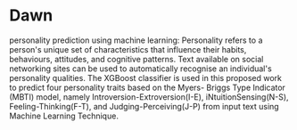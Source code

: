 # Dawn
personality prediction using machine learning:
Personality refers to a person's unique set of characteristics that influence their habits, behaviours, attitudes, and cognitive patterns. Text available on social networking sites can be used to automatically recognise an individual's personality qualities. The XGBoost classifier is used in this proposed work to predict four personality traits based on the Myers- Briggs Type Indicator (MBTI) model, namely Introversion-Extroversion(I-E), iNtuitionSensing(N-S), Feeling-Thinking(F-T), and Judging-Perceiving(J-P) from input text using Machine Learning Technique. 
